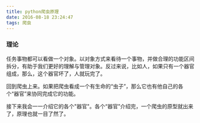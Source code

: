 ```yaml
---
title: python爬虫原理
date: 2016-08-18 23:24:47
tags: 爬虫
---
```


### 理论 ###

任务事物都可以看做一个对象。以对象方式来看待一个事物，并做合理的功能区间拆分，有助于我们更好的理解与管理对象。反过来说，比如人，如果只有一个器官组成，那么，这个器官坏了，人就玩完了。

回到爬虫上来。如果把爬虫看成一个有生命的“虫子”，那么它也有他自己的各个“器官”来协同完成它的功能。

接下来我会一一介绍它的各个"器官"。各个“器官”介绍完，一个爬虫的原型就出来了，原理也就一目了然了。

